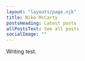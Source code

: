 ```yaml
---
layout: "layouts/page.njk"
title: Niko McCarty
postsHeading: Latest posts
allPostsText: See all posts
socialImage: ""
---
```


Writing test.